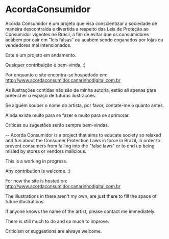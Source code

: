 AcordaConsumidor
================

Acorda Consumidor é um projeto que visa conscientizar a sociedade de maneira descontraída e divertida a respeito das Leis de Proteção ao Consumidor vigentes no Brasil, a fim de evitar que os consumidores acabem por cair em "leis falsas" ou acabem sendo enganados por lojas ou vendedores mal intencionados.

Este é um projeto em andamento.

Qualquer contribuição é bem-vinda. :)

Por enquanto o site encontra-se hospedado em: http://www.acordaconsumidor.canarinhodigital.com.br

As ilustrações contidas não são de minha autoria, estão ali apenas para preencher o espaço de futuras ilustrações.

Se alguém souber o nome do artista, por favor, contate-me o quanto antes. 

Ainda existe muito para se fazer e muito para se aprimorar.

Críticas ou sugestões serão sempre bem-vindas.

--
Acorda Consumidor is a project that aims to educate society so relaxed and fun about the Consumer Protection Laws in force in Brazil, in order to prevent consumers from falling into the "false laws" or to end up being misled by stores or vendors malicious.

This is a working in progress.

Any contribution is welcome. :)

For now the site is hosted on: http://www.acordaconsumidor.canarinhodigital.com.br

The illustrations in there aren't my own, are just there to fill the space of future illustrations.

If anyone knows the name of the artist, please contact me immediately.

There is still much to do and so much to improve.

Criticism or suggestions are always welcome.